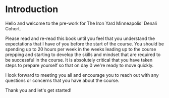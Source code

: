 # Introduction

Hello and welcome to the pre-work for The Iron Yard Minneapolis' Denali Cohort.

Please read and re-read this book until you feel that you understand the expectations that I have of you before the start of the course. You should be spending up to 20 hours per week in the weeks leading up to the course prepping and starting to develop the skills and mindset that are required to be successful in the course.  It is absolutely critical that you have taken steps to prepare yourself so that on day 0 we're ready to move quickly. 

I look forward to meeting you all and encourage you to reach out with any questions or concerns that you have about the course.

Thank you and let's get started!